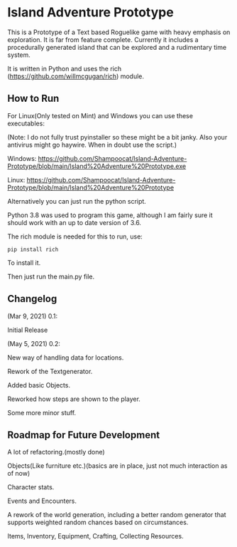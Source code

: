# Island Adventure Prototype


This is a Prototype of a Text based Roguelike game with heavy emphasis on exploration. It is far from feature complete. Currently it includes a procedurally generated island that can be explored and a rudimentary time system. 


It is written in Python and uses the rich (https://github.com/willmcgugan/rich) module.


## How to Run

For Linux(Only tested on Mint) and Windows you can use these executables:

(Note: I do not fully trust pyinstaller so these might be a bit janky. Also your antivirus might go haywire. When in doubt use the script.)

Windows: https://github.com/Shampoocat/Island-Adventure-Prototype/blob/main/Island%20Adventure%20Prototype.exe

Linux: https://github.com/Shampoocat/Island-Adventure-Prototype/blob/main/Island%20Adventure%20Prototype


Alternatively you can just run the python script.

 


Python 3.8 was used to program this game, although I am fairly sure it should work with an up to date version of 3.6.

The rich module is needed for this to run, use:

```
pip install rich
```

To install it.

Then just run the main.py file.

## Changelog

(Mar 9, 2021) 0.1:

Initial Release

(May 5, 2021) 0.2:

New way of handling data for locations.

Rework of the Textgenerator.

Added basic Objects.

Reworked how steps are shown to the player.

Some more minor stuff.


## Roadmap for Future Development



A lot of refactoring.(mostly done)

Objects(Like furniture etc.)(basics are in place, just not much interaction as of now)

Character stats.

Events and Encounters.

A rework of the world generation, including a better random generator that supports weighted random chances based on circumstances. 

Items, Inventory, Equipment, Crafting, Collecting Resources.
